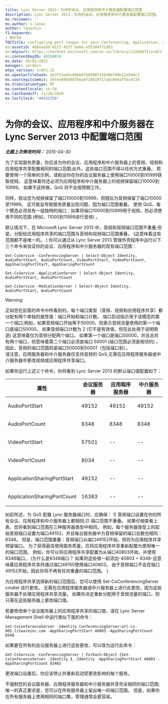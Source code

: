```yaml
---
title: Lync Server 2013：为你的会议、应用程序和中介服务器配置端口范围
description: Lync Server 2013：为你的会议、应用程序和中介服务器配置端口范围。
ms.reviewer: ''
ms.author: v-lanac
author: lanachin
f1.keywords:
- NOCSH
TOCTitle: Configuring port ranges for your Conferencing, Application, and Mediation servers
ms:assetid: 4d6eaa5d-0127-453f-be6a-e55384772d83
ms:mtpsurl: https://technet.microsoft.com/en-us/library/JJ204872(v=OCS.15)
ms:contentKeyID: 48184074
ms.date: 05/01/2015
manager: serdars
mtps_version: v=OCS.15
ms.openlocfilehash: eb3f51e42c86b667b6990f41640bf09e12e840c2
ms.sourcegitcommit: 36fee89bb887bea4f18b19f17a8c69daf5bc423d
ms.translationtype: MT
ms.contentlocale: zh-CN
ms.lasthandoff: 11/26/2020
ms.locfileid: "49432756"
---
```

# <a name="configuring-port-ranges-in-lync-server-2013-for-your-conferencing-application-and-mediation-servers"></a>为你的会议、应用程序和中介服务器在 Lync Server 2013 中配置端口范围

<div data-xmlns="http://www.w3.org/1999/xhtml">

<div class="topic" data-xmlns="http://www.w3.org/1999/xhtml" data-msxsl="urn:schemas-microsoft-com:xslt" data-cs="https://msdn.microsoft.com/">

<div data-asp="https://msdn2.microsoft.com/asp">



</div>

<div id="mainSection">

<div id="mainBody">

<span> </span>

_**主题上次修改时间：** 2015-04-30_

为了实现服务质量，你应该为你的会议、应用程序和中介服务器上的音频、视频和应用程序共享配置相同的端口范围;此外，这些端口范围不得以任何方式重叠。 若要使用一个简单的示例，请假设你在你的会议服务器上使用端口10000到10999获取视频。 这意味着你还必须为应用程序和中介服务器上的视频保留端口10000到10999。 如果不这样做，QoS 将不会按预期工作。

同样，假设您为视频保留了端口10000到10999，但随后为音频保留了端口10500至11999。 这可能会导致服务质量出现问题，因为端口范围重叠。 使用 QoS，每个模态必须具有一组独特的端口：如果将端口10000到10999用于视频，则必须使用不同的范围 (例如，11000到11999进行音频) 。

默认情况下，在 Microsoft Lync Server 2013 中，音频和视频端口范围不重叠;但是，分配给应用程序共享的端口范围与音频和视频端口范围重叠。  (这意味着这些范围都不是唯一的。 ) 你可以通过从 Lync Server 2013 管理外壳程序中运行以下三个命令来验证你的会议、应用程序和中介服务器的现有端口范围：

    Get-CsService -ConferencingServer | Select-Object Identity, AudioPortStart, AudioPortCount, VideoPortStart, VideoPortCount, AppSharingPortStart, AppSharingPortCount
    
    Get-CsService -ApplicationServer | Select-Object Identity, AudioPortStart, AudioPortCount
    
    Get-CsService -MediationServer | Select-Object Identity, AudioPortStart, AudioPortCount

<div>


> [!WARNING]  
> 正如您在前面的命令中所看到的，每个端口类型（音频、视频和应用程序共享）都分配有两个单独的属性值：端口开始和端口计数。 端口启动指示用于该模态的第一个端口;例如，如果音频端口开始等于50000，则表示音频流量使用的第一个端口是端口50000。 如果音频端口计数为 2 (它不是有效值，但在此处用于说明用途) 这意味着仅为音频分配两个端口。 如果第一个端口是端口50000，并且总共有两个端口，则意味着第二个端口必须是端口 50001 (端口范围必须是相邻的) 。 因此，音频的端口范围将是端口50000到50001（包括端口到）。<BR>请注意，应用服务器和中介服务器仅支持音频的 QoS;无需在应用程序服务器或中介服务器中更改视频或应用程序共享端口。



</div>

如果你运行上述三个命令，你将看到 Lync Server 2013 的默认端口值配置如下：


<table>
<colgroup>
<col style="width: 25%" />
<col style="width: 25%" />
<col style="width: 25%" />
<col style="width: 25%" />
</colgroup>
<thead>
<tr class="header">
<th>属性</th>
<th>会议服务器</th>
<th>应用程序服务器</th>
<th>中介服务器</th>
</tr>
</thead>
<tbody>
<tr class="odd">
<td><p>AudioPortStart</p></td>
<td><p>49152</p></td>
<td><p>49152</p></td>
<td><p>49152</p></td>
</tr>
<tr class="even">
<td><p>AudioPortCount</p></td>
<td><p>8348</p></td>
<td><p>8348</p></td>
<td><p>8348</p></td>
</tr>
<tr class="odd">
<td><p>VideoPortStart</p></td>
<td><p>57501</p></td>
<td><p>--</p></td>
<td><p>--</p></td>
</tr>
<tr class="even">
<td><p>VideoPortCount</p></td>
<td><p>8034</p></td>
<td><p>--</p></td>
<td><p>--</p></td>
</tr>
<tr class="odd">
<td><p>ApplicationSharingPortStart</p></td>
<td><p>49152</p></td>
<td><p>--</p></td>
<td><p>--</p></td>
</tr>
<tr class="even">
<td><p>ApplicationSharingPortCount</p></td>
<td><p>16383</p></td>
<td><p>--</p></td>
<td><p>--</p></td>
</tr>
</tbody>
</table>


如前所述，为 QoS 配置 Lync 服务器端口时，应确保： 1) 音频端口设置在你的所有会议、应用程序和中介服务器上都相同;2) 端口范围不重叠。 如果仔细查看上表，您将看到端口范围在三种服务器类型中相同。 例如，每个服务器类型上的起始音频端口设置为端口49152，并且每台服务器中为音频保留的端口总数也相同：8348。 但是，端口范围重叠：音频端口从端口49152开始，但将为应用程序共享预留端口。 为了获得最佳使用服务质量，应将应用程序共享重新配置为使用唯一的端口范围。 例如，你可以将应用程序共享配置为从端口40803开始，并使用8348端口。  (为什么是8348端口？ 如果将这些值一起添加-40803 + 8348-这意味着应用程序共享将通过端口49150使用端口40803。 由于音频端口不会在端口49152开始，因此你将不再有任何重叠的端口范围。 ) 

为应用程序共享选择新的端口范围后，您可以使用 Set-CsConferencingServer cmdlet 进行更改。 无需在应用程序服务器或中介服务器上进行此更改，因为这些服务器不处理应用程序共享流量。 如果你决定重新分配用于音频流量的端口，则只需在这些服务器上更改端口值。

若要修改单个会议服务器上的应用程序共享的端口值，请在 Lync Server Management Shell 中运行类似下面的命令：

    Set-CsConferenceServer -Identity ConferencingServer:atl-cs-001.litwareinc.com -AppSharingPortStart 40803 -AppSharingPortCount 8348

如果要在所有的会议服务器上进行这些更改，可以改为运行此命令：

    Get-CsService -ConferencingServer | ForEach-Object {Set-CsConferenceServer -Identity $_.Identity -AppSharingPortStart 40803 -AppSharingPortCount 8348}

更改端口设置后，你应该停止并重新启动受更改影响的每个服务。

不强制您的会议服务器、应用程序服务器和中介服务器共享完全相同的端口范围;唯一的真正要求是，您可以在所有服务器上留出唯一的端口范围。 但是，如果你在所有服务器上使用相同的端口集，管理通常会更容易。

</div>

<span> </span>

</div>

</div>

</div>

